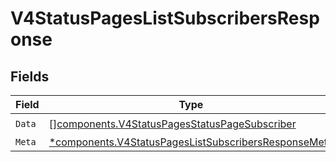 # V4StatusPagesListSubscribersResponse


## Fields

| Field                                                                                                                       | Type                                                                                                                        | Required                                                                                                                    | Description                                                                                                                 |
| --------------------------------------------------------------------------------------------------------------------------- | --------------------------------------------------------------------------------------------------------------------------- | --------------------------------------------------------------------------------------------------------------------------- | --------------------------------------------------------------------------------------------------------------------------- |
| `Data`                                                                                                                      | [][components.V4StatusPagesStatusPageSubscriber](../../models/components/v4statuspagesstatuspagesubscriber.md)              | :heavy_check_mark:                                                                                                          | N/A                                                                                                                         |
| `Meta`                                                                                                                      | [*components.V4StatusPagesListSubscribersResponseMeta](../../models/components/v4statuspageslistsubscribersresponsemeta.md) | :heavy_minus_sign:                                                                                                          | N/A                                                                                                                         |